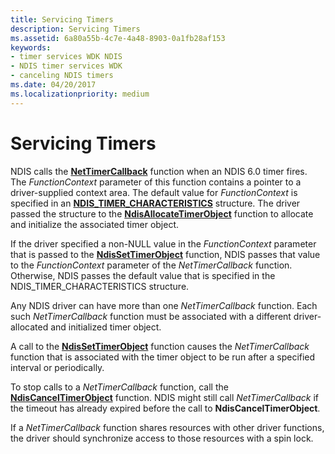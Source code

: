 ```yaml
---
title: Servicing Timers
description: Servicing Timers
ms.assetid: 6a80a55b-4c7e-4a48-8903-0a1fb28af153
keywords:
- timer services WDK NDIS
- NDIS timer services WDK
- canceling NDIS timers
ms.date: 04/20/2017
ms.localizationpriority: medium
---
```


# Servicing Timers





NDIS calls the [**NetTimerCallback**](https://docs.microsoft.com/windows-hardware/drivers/ddi/ndis/nc-ndis-ndis_timer_function) function when an NDIS 6.0 timer fires. The *FunctionContext* parameter of this function contains a pointer to a driver-supplied context area. The default value for *FunctionContext* is specified in an [**NDIS\_TIMER\_CHARACTERISTICS**](https://docs.microsoft.com/windows-hardware/drivers/ddi/ndis/ns-ndis-_ndis_timer_characteristics) structure. The driver passed the structure to the [**NdisAllocateTimerObject**](https://docs.microsoft.com/windows-hardware/drivers/ddi/ndis/nf-ndis-ndisallocatetimerobject) function to allocate and initialize the associated timer object.

If the driver specified a non-NULL value in the *FunctionContext* parameter that is passed to the [**NdisSetTimerObject**](https://docs.microsoft.com/windows-hardware/drivers/ddi/ndis/nf-ndis-ndissettimerobject) function, NDIS passes that value to the *FunctionContext* parameter of the *NetTimerCallback* function. Otherwise, NDIS passes the default value that is specified in the NDIS\_TIMER\_CHARACTERISTICS structure.

Any NDIS driver can have more than one *NetTimerCallback* function. Each such *NetTimerCallback* function must be associated with a different driver-allocated and initialized timer object.

A call to the [**NdisSetTimerObject**](https://docs.microsoft.com/windows-hardware/drivers/ddi/ndis/nf-ndis-ndissettimerobject) function causes the *NetTimerCallback* function that is associated with the timer object to be run after a specified interval or periodically.

To stop calls to a *NetTimerCallback* function, call the [**NdisCancelTimerObject**](https://docs.microsoft.com/windows-hardware/drivers/ddi/ndis/nf-ndis-ndiscanceltimerobject) function. NDIS might still call *NetTimerCallback* if the timeout has already expired before the call to **NdisCancelTimerObject**.

If a *NetTimerCallback* function shares resources with other driver functions, the driver should synchronize access to those resources with a spin lock.

 

 





